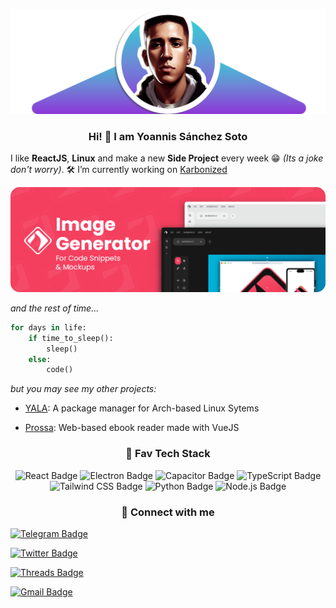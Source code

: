 ![banner](./img/Banner.png)

<h3 align="center">Hi! 👋 I am Yoannis Sánchez Soto</h3>

I like **ReactJS**, **Linux** and make a new **Side Project** every week 😁 *(Its a joke don't worry)*. 🛠️ I’m currently working on [Karbonized](https://www.github.com/yossTheDev/karbonized)

![banner](./img/kabonized.png)

*and the rest of time...*

``` python
for days in life:
    if time_to_sleep():
        sleep()
    else:
        code()    
```

*but you may see my other projects:*

* [YALA](https://github.com/yossTheDev/yala): A package manager for Arch-based Linux Sytems

* [Prossa](https://github.com/yossTheDev/prossa): Web-based ebook reader made with VueJS

<h3 align="center">🤩 Fav Tech Stack</h3>

<div align="center">
<img src="https://img.shields.io/badge/React-61DAFB?logo=react&logoColor=000&style=for-the-badge" alt="React Badge">
<img src="https://img.shields.io/badge/Electron-47848F?logo=electron&logoColor=fff&style=for-the-badge" alt="Electron Badge">
<img src="https://img.shields.io/badge/Capacitor-119EFF?logo=capacitor&logoColor=fff&style=for-the-badge" alt="Capacitor Badge">
<img src="https://img.shields.io/badge/TypeScript-3178C6?logo=typescript&logoColor=fff&style=for-the-badge" alt="TypeScript Badge">
<img src="https://img.shields.io/badge/Tailwind%20CSS-06B6D4?logo=tailwindcss&logoColor=fff&style=for-the-badge" alt="Tailwind CSS Badge">
<img src="https://img.shields.io/badge/Python-3776AB?logo=python&logoColor=fff&style=for-the-badge" alt="Python Badge">
<img src="https://img.shields.io/badge/Node.js-393?logo=nodedotjs&logoColor=fff&style=for-the-badge" alt="Node.js Badge">

<h3> 🤝 Connect with me</h3>

<p align="left">
<a href="https://t.me/yossthedev" target="blank">
<img src="https://img.shields.io/badge/Telegram-26A5E4?logo=telegram&logoColor=fff&style=for-the-badge" alt="Telegram Badge"></a>
</p>

<p align="left">
<a href="https://twitter.com/yossthedev" target="blank">
<img src="https://img.shields.io/badge/Twitter-1D9BF0?logo=twitter&logoColor=fff&style=for-the-badge" alt="Twitter Badge"></a></p>

<p align="left">
<a href="https://threads.net/@yossthedev" target="blank">
<img src="https://img.shields.io/badge/Threads-000?logo=threads&logoColor=fff&style=for-the-badge" alt="Threads Badge"></a></p>

<p  align="left">
<a href="mailto:yossthedev@gmail.com" target="blank">
<img src="https://img.shields.io/badge/Gmail-EA4335?logo=gmail&logoColor=fff&style=for-the-badge" alt="Gmail Badge"></a></p>

